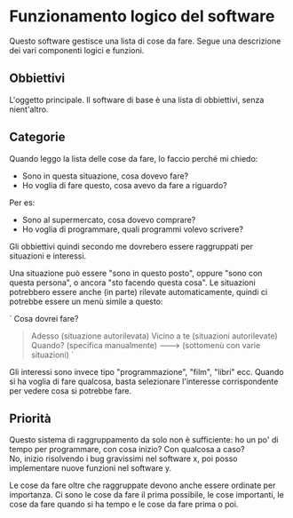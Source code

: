 # Funzionamento logico del software


Questo software gestisce una lista di cose da fare. Segue una descrizione dei 
vari componenti logici e funzioni.


## Obbiettivi

L'oggetto principale. Il software di base è una lista di obbiettivi, senza 
nient'altro.


## Categorie

Quando leggo la lista delle cose da fare, lo faccio perché mi chiedo:
 
 - Sono in questa situazione, cosa dovevo fare?
 - Ho voglia di fare questo, cosa avevo da fare a riguardo?
 
Per es:

 - Sono al supermercato, cosa dovevo comprare?
 - Ho voglia di programmare, quali programmi volevo scrivere?
 

Gli obbiettivi quindi secondo me dovrebero essere raggruppati per situazioni e 
interessi.

Una situazione può essere "sono in questo posto", oppure "sono con questa persona",
o ancora "sto facendo questa cosa". Le situazioni potrebbero essere anche (in parte) 
rilevate automaticamente, quindi ci potrebbe essere un menù simile a questo:

`
Cosa dovrei fare?
> Adesso (situazione autorilevata)
> Vicino a te (situazioni autorilevate)
> Quando? (specifica manualmente)
---> (sottomenù con varie situazioni)
`

Gli interessi sono invece tipo "programmazione", "film", "libri" ecc. Quando si ha
voglia di fare qualcosa, basta selezionare l'interesse corrispondente per vedere 
cosa si potrebbe fare.


## Priorità

Questo sistema di raggruppamento da solo non è sufficiente: ho un po' di tempo per 
programmare, con cosa inizio? Con qualcosa a caso?  
No, inizio risolvendo i bug gravissimi nel software x, poi posso implementare nuove 
funzioni nel software y.

Le cose da fare oltre che raggruppate devono anche essere ordinate per importanza. 
Ci sono le cose da fare il prima possibile, le cose importanti, le cose da 
fare quando si ha tempo e le cose da fare prima o poi.

